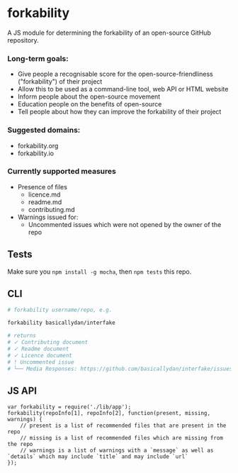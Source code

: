 forkability
===========

A JS module for determining the forkability of an open-source GitHub repository.

### Long-term goals:

* Give people a recognisable score for the open-source-friendliness ("forkability") of their project
* Allow this to be used as a command-line tool, web API or HTML website
* Inform people about the open-source movement
* Education people on the benefits of open-source
* Tell people about how they can improve the forkability of their project

### Suggested domains:

* forkability.org
* forkability.io

### Currently supported measures

* Presence of files
  * licence.md
  * readme.md
  * contributing.md
* Warnings issued for:
  * Uncommented issues which were not opened by the owner of the repo

## Tests

Make sure you `npm install -g mocha`, then `npm tests` this repo.

## CLI

```bash
# forkability username/repo, e.g.

forkability basicallydan/interfake

# returns
# ✓ Contributing document
# ✓ Readme document
# ✓ Licence document
# ! Uncommented issue
# └── Media Responses: https://github.com/basicallydan/interfake/issues/19
```

## JS API

```
var forkability = require('./lib/app');
forkability(repoInfo[1], repoInfo[2], function(present, missing, warnings) {
	// present is a list of recommended files that are present in the repo
	// missing is a list of recommended files which are missing from the repo
	// warnings is a list of warnings with a `message` as well as `details` which may include `title` and may include `url`
});
```